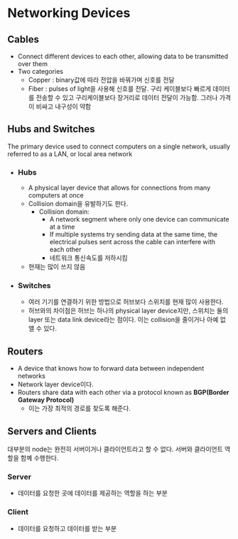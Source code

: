 # Networking Devices

## Cables

- Connect different devices to each other, allowing data to be transmitted over them
- Two categories
  - Copper : binary값에 따라 전압을 바꿔가며 신호를 전달
  - Fiber : pulses of light을 사용해 신호를 전달. 구리 케이블보다 빠르게 데이터를 전송할 수 있고 구리케이블보다 장거리로 데이터 전달이 가능함. 그러나 가격이 비싸고 내구성이 약함

## Hubs and Switches

The primary device used to connect computers on a single network, usually referred to as a LAN, or local area network

- ### Hubs

  - A physical layer device that allows for connections from many computers at once
  - Collision domain을 유발하기도 한다.
    - Collision domain: 
      - A network segment where only one device can communicate at a time
      - If multiple systems try sending data at the same time, the electrical pulses sent across the cable can interfere with each other 
      - 네트워크 통신속도를 저하시킴
  - 현재는 많이 쓰지 않음

- ### Switches

  - 여러 기기를 연결하기 위한 방법으로 허브보다 스위치를 현재 많이 사용한다. 
  - 허브와의 차이점은 허브는 하나의 physical layer device지만, 스위치는 둘의 layer 또는 data link device라는 점이다. 이는 collision을 줄이거나 아예 없앨 수 있다.

## Routers

- A device that knows how to forward data between independent networks
- Network layer device이다.
- Routers share data with each other via a protocol known as **BGP(Border Gateway Protocol)**
  - 이는 가장 최적의 경로를 찾도록 해준다.

## Servers and Clients

대부분의 node는 완전히 서버이거나 클라이언트라고 할 수 없다. 서버와 클라이언트 역할을 함꼐 수행한다. 

### Server 

- 데이터를 요청한 곳에 데이터를 제공하는 역할을 하는 부분

### Client

- 데이터를 요청하고 데이터를 받는 부분

